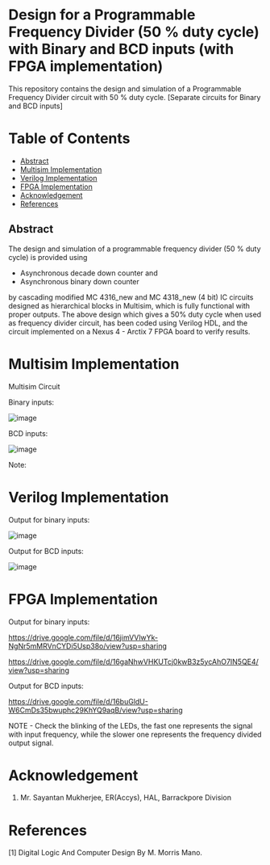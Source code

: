 # Design for a Programmable Frequency Divider (50 % duty cycle) with Binary and BCD inputs (with FPGA implementation)
This repository contains the design and simulation of a Programmable Frequency Divider circuit with 50 % duty cycle. [Separate circuits for Binary and BCD inputs] 

# Table of Contents
 - [Abstract](#abstract) 
 - [Multisim Implementation](#multisim-implementation)
 - [Verilog Implementation](#verilog-implementation)
 - [FPGA Implementation](#fpga-implementation)
 - [Acknowledgement](#acknowledgement)
 - [References](#references)


## Abstract

The design and simulation of a programmable frequency divider (50 % duty cycle) is provided  using 
- Asynchronous decade down counter and 
- Asynchronous binary down counter 

by cascading modified MC 4316_new and MC 4318_new (4 bit) IC circuits designed as hierarchical blocks in Multisim, which is fully functional with proper outputs.
The above design which gives a 50% duty cycle when used as frequency divider circuit, has been coded using Verilog
HDL, and the circuit implemented on a Nexus 4 - Arctix 7 FPGA board to verify results.


# Multisim Implementation

Multisim Circuit

Binary inputs:

![image](https://user-images.githubusercontent.com/70422874/182291785-a9d9f56c-1091-48b5-9086-ae162d40021e.png)

BCD inputs:

![image](https://user-images.githubusercontent.com/70422874/182291944-fc0e3a9e-54ac-4679-b202-8aed95b10387.png)


Note: 


# Verilog Implementation

Output for binary inputs:

![image](https://user-images.githubusercontent.com/70422874/182293281-85aabc90-bb9d-4641-b312-356416b8eeb3.png)



Output for BCD inputs:

![image](https://user-images.githubusercontent.com/70422874/182293112-eac72819-2fb7-4cc9-9b03-e1341a3ca54c.png)

# FPGA Implementation

Output for binary inputs:

https://drive.google.com/file/d/16jimVVlwYk-NgNr5mMRVnCYDi5Usp38o/view?usp=sharing

https://drive.google.com/file/d/16gaNhwVHKUTcj0kwB3z5ycAhO7IN5QE4/view?usp=sharing

Output for BCD inputs:

https://drive.google.com/file/d/16buGldU-W6CmDs35bwuphc29KhYQ9aqB/view?usp=sharing

NOTE - Check the blinking of the LEDs, the fast one represents the signal with input frequency, while the slower one represents the frequency divided output signal.

# Acknowledgement
1. Mr. Sayantan Mukherjee, ER(Accys), HAL, Barrackpore Division

# References
[1] Digital Logic And Computer Design By M. Morris Mano.
